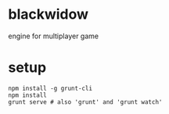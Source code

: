 # blackwidow
engine for multiplayer game

# setup
```
npm install -g grunt-cli
npm install
grunt serve # also 'grunt' and 'grunt watch'
```
